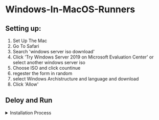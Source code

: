 # Windows-In-MacOS-Runners

## Setting up:
1. Set Up The Mac
2. Go To Safari
3. Search 'windows server iso download'
4. Click 'Try Windows Server 2019 on Microsoft Evaluation Center' or select another windows server iso
5. Choose ISO and click countinue
6. regester the form in random
7. select Windows Archistructure and language and download
8. Click 'Allow'

## Deloy and Run
<details>
    <summary>Installation Process</summary>
<br>
    
1. go to `launchpad` in second page and click 'Virtualbox'

2. Click `New Virtual Machine` button on the left of `This workflow has a workflow_dispatch event trigger` line.

3. Enter Your VM Name And Choose Windows Server 2012,2016,2019 or 2022

4. Go to https://dashboard.ngrok.com/status/tunnels and check if theres a one online tunnel running.

5. Copy the link(**without tcp://**) and go to VNC Viewer(Download and install it), input the link to connect area u copied from the website.

6. Fill in those login info, within username `Avishkar`and password from `VNC_PASSWORD` you typed.

7. Enjoy!
